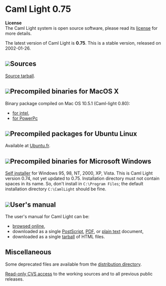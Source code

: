 <!-- ((! set title Caml Light 0.75 !)) -->

# Caml Light 0.75
**License**<br />
The Caml Light system is open source software, please read its
[license](../license.html) for more details.

The latest version of Caml Light is **0.75**. This is a stable version,
released on 2002-01-26.

## ![](/img/source.gif "")Sources
[Source
tarball](http://caml.inria.fr/pub/distrib/caml-light-0.75//cl75unix.tar.gz).

## ![](/img/macos.gif "")Precompiled binaries for MacOS X
Binary package compiled on Mac OS 10.5.1 (Caml-light 0.80):

* [for
 intel](http://caml.inria.fr/pub/distrib/caml-light-0.80//camllight-0.80-10.5-intel.dmg),
* [for
 PowerPc](http://caml.inria.fr/pub/distrib/caml-light-0.80//camllight-0.80-10.5-ppc.dmg)

## ![](/img/linux.gif "")Precompiled packages for Ubuntu Linux
Available at [Ubuntu.fr](http://doc.ubuntu-fr.org/caml_light).

## ![](/img/windows.gif "")Precompiled binaries for Microsoft Windows
[Self
installer](http://caml.inria.fr/pub/distrib/caml-light-0.74//cl74win.exe)
for Windows 95, 98, NT, 2000, XP, Vista. This is Caml Light version
0.74, not yet updated to 0.75. Installation directory must not contain
spaces in its name. So, don't install in `C:\Program Files`; the default
installation directory `C:\CamlLight` should be fine.

## ![](/img/doc.gif "")User's manual
The user's manual for Caml Light can be:

* [browsed online](http://caml.inria.fr/pub/docs/manual-caml-light/),
* downloaded as a single
 [PostScript](http://caml.inria.fr/pub/distrib/caml-light-0.74//cl74refman.ps.gz),
 [PDF](http://caml.inria.fr/pub/distrib/caml-light-0.74//cl74refman.pdf),
 or [plain
 text](http://caml.inria.fr/pub/distrib/caml-light-0.74//cl74refman.txt)
 document,
* downloaded as a single
 [tarball](http://caml.inria.fr/pub/distrib/caml-light-0.74//cl74refman.html.tar.gz)
 of HTML files.

## Miscellaneous
Some deprecated files are available from the [distribution
directory](http://caml.inria.fr/pub/distrib/).

[Read-only CVS access](http://camlcvs.inria.fr//) to the working sources
and to all previous public releases.


